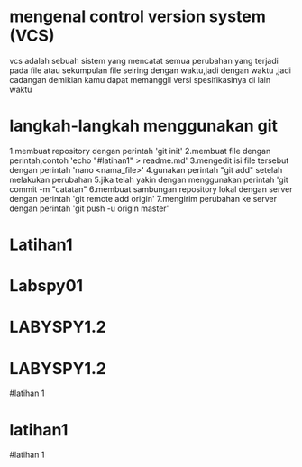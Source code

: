 # mengenal control version system (VCS)
vcs adalah sebuah sistem yang mencatat semua perubahan yang terjadi pada file atau sekumpulan file seiring dengan waktu,jadi dengan waktu ,jadi cadangan demikian kamu dapat memanggil versi spesifikasinya di lain waktu

# langkah-langkah menggunakan git
1.membuat repository dengan perintah 'git init'
2.membuat file dengan perintah,contoh 'echo "#latihan1" > readme.md'
3.mengedit isi file tersebut dengan perintah 'nano <nama_file>'
4.gunakan perintah "git add" setelah melakukan perubahan
5.jika telah yakin dengan menggunakan perintah 'git commit -m "catatan"
6.membuat sambungan repository lokal dengan server dengan perintah 'git remote add origin'
7.mengirim perubahan ke server dengan perintah 'git push -u origin master'


# Latihan1
# Labspy01
# LABYSPY1.2
# LABYSPY1.2
#latihan 1
# latihan1
#latihan 1

